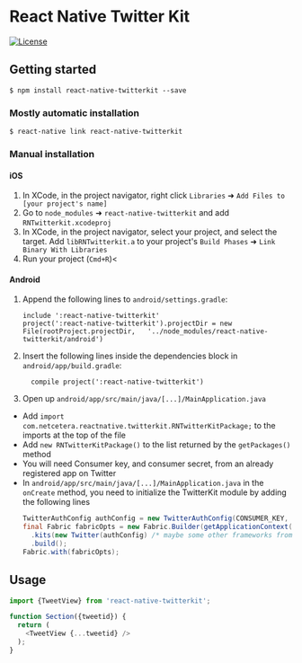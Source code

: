 # React Native Twitter Kit
[![License](https://img.shields.io/badge/license-MIT-blue.svg?style=flat)](https://github.com/netceteragroup/react-native-twitterkit/blob/master/LICENSE)

## Getting started

`$ npm install react-native-twitterkit --save`

### Mostly automatic installation

`$ react-native link react-native-twitterkit`

### Manual installation


#### iOS

1. In XCode, in the project navigator, right click `Libraries` ➜ `Add Files to [your project's name]`
2. Go to `node_modules` ➜ `react-native-twitterkit` and add `RNTwitterkit.xcodeproj`
3. In XCode, in the project navigator, select your project, and select the target. Add `libRNTwitterkit.a` to your project's `Build Phases` ➜ `Link Binary With Libraries`
4. Run your project (`Cmd+R`)<

#### Android

1. Append the following lines to `android/settings.gradle`:
  	```
  	include ':react-native-twitterkit'
  	project(':react-native-twitterkit').projectDir = new File(rootProject.projectDir, 	'../node_modules/react-native-twitterkit/android')
  	```
2. Insert the following lines inside the dependencies block in `android/app/build.gradle`:
  	```
      compile project(':react-native-twitterkit')
  	```
3. Open up `android/app/src/main/java/[...]/MainApplication.java`
  - Add `import com.netcetera.reactnative.twitterkit.RNTwitterKitPackage;` to the imports at the top of the file
  - Add `new RNTwitterKitPackage()` to the list returned by the `getPackages()` method
  - You will need Consumer key, and consumer secret, from an already registered app on Twitter
  - In `android/app/src/main/java/[...]/MainApplication.java` in the `onCreate` method, you need to initialize the TwitterKit module by adding the following lines
    ```java
    TwitterAuthConfig authConfig = new TwitterAuthConfig(CONSUMER_KEY, CONSUMER_SECRET);
    final Fabric fabricOpts = new Fabric.Builder(getApplicationContext())
      .kits(new Twitter(authConfig) /* maybe some other frameworks from Twitter such as Crashlytics */)
      .build();
    Fabric.with(fabricOpts);
    ```

## Usage
```javascript
import {TweetView} from 'react-native-twitterkit';

function Section({tweetid}) {
  return (
    <TweetView {...tweetid} />
  );
}
```
  
